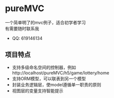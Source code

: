 # pureMVC
一个简单明了的mvc例子，适合初学者学习  
有需要随时联系我  
- QQ: 619146134

## 项目特点
- 支持多级命名空间的控制器，例如http://localhost/pureMVC/h5/game/lottery/home  
- 支持ORM模型，可以联表到另一个模型   
- 封装业务逻辑层，使model遵循单一职责的原则   
- 视图层的变量支持智能提示  
